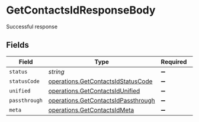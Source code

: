 # GetContactsIdResponseBody

Successful response


## Fields

| Field                                                                                      | Type                                                                                       | Required                                                                                   | Description                                                                                |
| ------------------------------------------------------------------------------------------ | ------------------------------------------------------------------------------------------ | ------------------------------------------------------------------------------------------ | ------------------------------------------------------------------------------------------ |
| `status`                                                                                   | *string*                                                                                   | :heavy_minus_sign:                                                                         | N/A                                                                                        |
| `statusCode`                                                                               | [operations.GetContactsIdStatusCode](../../models/operations/getcontactsidstatuscode.md)   | :heavy_minus_sign:                                                                         | N/A                                                                                        |
| `unified`                                                                                  | [operations.GetContactsIdUnified](../../models/operations/getcontactsidunified.md)         | :heavy_minus_sign:                                                                         | N/A                                                                                        |
| `passthrough`                                                                              | [operations.GetContactsIdPassthrough](../../models/operations/getcontactsidpassthrough.md) | :heavy_minus_sign:                                                                         | N/A                                                                                        |
| `meta`                                                                                     | [operations.GetContactsIdMeta](../../models/operations/getcontactsidmeta.md)               | :heavy_minus_sign:                                                                         | N/A                                                                                        |